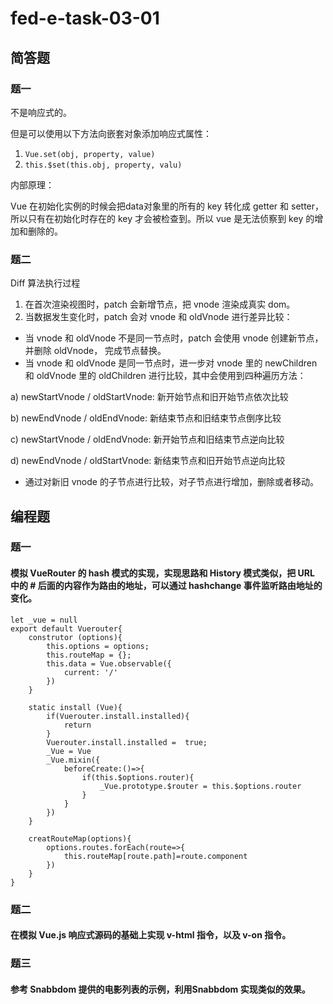 # fed-e-task-03-01

## 简答题
### 题一
不是响应式的。

但是可以使用以下方法向嵌套对象添加响应式属性：
1. `Vue.set(obj, property, value)`
2. `this.$set(this.obj, property, valu)`

内部原理：

Vue 在初始化实例的时候会把data对象里的所有的 key 转化成 getter 和 setter，所以只有在初始化时存在的 key 才会被检查到。所以 vue 是无法侦察到 key 的增加和删除的。

### 题二
Diff 算法执行过程
1. 在首次渲染视图时，patch 会新增节点，把 vnode 渲染成真实 dom。
2. 当数据发生变化时，patch 会对 vnode 和 oldVnode 进行差异比较：
- 当 vnode 和 oldVnode 不是同一节点时，patch 会使用 vnode 创建新节点，并删除 oldVnode， 完成节点替换。
- 当 vnode 和 oldVnode 是同一节点时，进一步对 vnode 里的 newChildren 和 oldVnode 里的 oldChildren 进行比较，其中会使用到四种遍历方法：

a) newStartVnode / oldStartVnode: 新开始节点和旧开始节点依次比较

b) newEndVnode / oldEndVnode: 新结束节点和旧结束节点倒序比较

c) newStartVnode / oldEndVnode: 新开始节点和旧结束节点逆向比较

d) newEndVnode / oldStartVnode: 新结束节点和旧开始节点逆向比较

- 通过对新旧 vnode 的子节点进行比较，对子节点进行增加，删除或者移动。


## 编程题
### 题一
#### 模拟 VueRouter 的 hash 模式的实现，实现思路和 History 模式类似，把 URL 中的 # 后面的内容作为路由的地址，可以通过 hashchange 事件监听路由地址的变化。
```
let _vue = null
export default Vuerouter{
    construtor (options){
        this.options = options;
        this.routeMap = {};
        this.data = Vue.observable({
            current: '/'
        })
    }

    static install (Vue){
        if(Vuerouter.install.installed){
            return
        }
        Vuerouter.install.installed =  true;
        _Vue = Vue
        _Vue.mixin({
            beforeCreate:()=>{
                if(this.$options.router){
                    _Vue.prototype.$router = this.$options.router
                }
            }
        })
    }

    creatRouteMap(options){
        options.routes.forEach(route=>{
            this.routeMap[route.path]=route.component
        })
    }
}
```

### 题二
#### 在模拟 Vue.js 响应式源码的基础上实现 v-html 指令，以及 v-on 指令。


### 题三
#### 参考 Snabbdom 提供的电影列表的示例，利用Snabbdom 实现类似的效果。